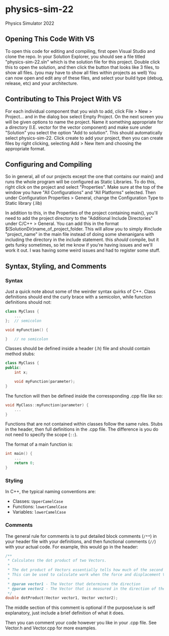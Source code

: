 # physics-sim-22
Physics Simulator 2022

## Opening This Code With VS
To open this code for editing and compiling, first open Visual Studio and clone the repo. 
In your Solution Explorer, you should see a file titled "physics-sim-22.sln" which is the solution file for this project. 
Double click this to open the solution, and then click the button that looks like 3 files, to show all files. (you may have to show all files within projects as well)
You can now open and edit any of these files, and select your build type (debug, release, etc) and your architecture.

## Contributing to This Project With VS
For each individual component that you wish to add, click File > New > Project... and in the dialog box select Empty Project.
On the next screen you will be given options to name the project.  Name it something appropriate for a directory (I.E. vector for the vector component) 
and make sure under "Solution" you select the option "Add to solution". This should automatically select physics-sim-22.
Click create to add your project, then you can create files by right clicking, selecting Add > New Item and choosing the appropriate format.

## Configuring and Compiling
So in general, all of our projects except the one that contains our main() and runs the whole program will be configured as Static Libraries. 
To do this, right click on the project and select "Properties". Make sure at the top of the window you have "All Configurations" and "All Platforms" selected. 
Then under Configuration Properties > General, change the Configuration Type to Static library (.lib)

In addition to this, in the Properties of the project containing main(), you'll need to add the project directory to the "Additional Include Directories" under C/C++ > General.
You can add this in the format $(SolutionDir)name_of_project_folder.
This will allow you to simply #include "project_name" in the main file instead of doing some shenanigans with including the directory in the include statement.
this *should* compile, but it gets funky sometimes, so let me know if you're having issues and we'll work it out. I was having some weird issues and had to register some stuff.

## Syntax, Styling, and Comments
### Syntax
Just a quick note about some of the weirder syntax quirks of C++.
Class definitions should end the curly brace with a semicolon, while function definitions should not:
```C++
class MyClass {
	...
};	// semicolon

void myFunction() {

}	// no semicolon
```
Classes should be defined inside a header (.h) file and should contain method stubs:
```C++
class MyClass {
public:
	int x;

	void myFunction(parameter);
}
```
The function will then be defined inside the corressponding .cpp file like so:
```C++
void MyClass::myFunction(parameter) {
	...
}
```
Functions that are not contained within classes follow the same rules.  Stubs in the header, then full definitions in the .cpp file.  The difference is you do not need to specify the scope (`::`).

The format of a main function is:
```C++
int main() {
	...
	return 0;
}
```

### Styling
In C++, the typical naming conventions are: 
* Classes: `UpperCamelCase`
* Functions: `lowerCamelCase`
* Variables: `lowerCamelCase`

### Comments
The general rule for comments is to put detailed block comments (`/**`) in your header file with your definitions, and then functional comments (`//`) with your actual code. For example, this would go in the header:
```C++
/**
 * Calculates the dot product of two Vectors.
 * 
 * The dot product of Vectors essentially tells how much of the second Vector is being applied in the direction of the first Vector.
 * This can be used to calculate work when the force and displacement Vectors have different directions, or to help calculate Theta, the angle between two Vectors.
 * 
 * @param vector1 - The Vector that determines the direction
 * @param vector2 - The Vector that is measured in the direction of the first Vector
 */
double dotProduct(Vector vector1, Vector vector2);
```
The middle section of this comment is optional if the purpose/use is self explanatory, just include a brief definition of what it does.

Then you can comment your code however you like in your .cpp file. See Vector.h and Vector.cpp for more examples.
